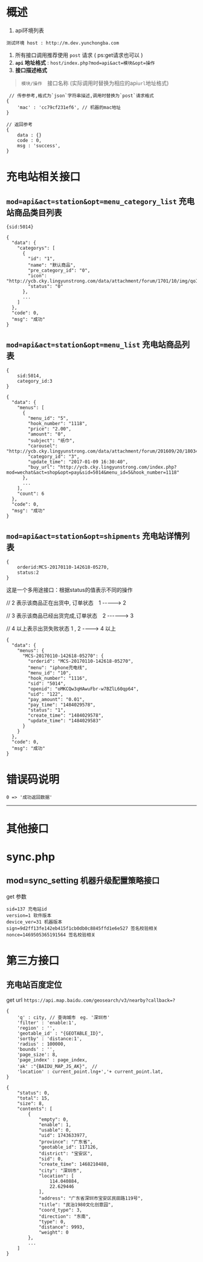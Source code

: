 概述
=====================

1. api环境列表
```
测试环境 host : http://m.dev.yunchongba.com
```
1. 所有接口调用推荐使用 `post` 请求 ( ps:get请求也可以 )
1. **`api` 地址格式** : `host/index.php?mod=api&act=模块&opt=操作`
1. **接口描述格式**
> `模块/操作`　接口名称 (实际调用时替换为相应的api`url`地址格式)
```
 // 传参参考,格式为`json`字符串描述,调用时替换为`post`请求格式
{
    'mac' : 'cc79cf231ef6', // 机器的mac地址
}
```
```
// 返回参考
{
    data : {}
    code : 0,
    msg : 'success',
}
```

# 充电站相关接口

## `mod=api&act=station&opt=menu_category_list` 充电站商品类目列表
```
{sid:5014}
```
```
{
  "data": {
    "categorys": [
      {
        "id": "1",
        "name": "默认商品",
        "pre_category_id": "0",
        "icon": "http://ycb.cky.lingyunstrong.com/data/attachment/forum/1701/10/img/qoI01484030440iDRW.png",
        "status": "0"
      },
      ...
    ]
  },
  "code": 0,
  "msg": "成功"
}
```

## `mod=api&act=station&opt=menu_list` 充电站商品列表
```
{
    sid:5014,
    category_id:3
}
```
```
{
  "data": {
    "menus": [
      {
        "menu_id": "5",
        "hook_number": "1118",
        "price": "2.00",
        "amount": "0",
        "subject": "纸巾",
        "carousel": "http://ycb.cky.lingyunstrong.com/data/attachment/forum/201609/20/180344ji2xsxfzys81p3ip.jpg",
        "category_id": "3",
        "update_time": "2017-01-09 16:30:40",
        "buy_url": "http://ycb.cky.lingyunstrong.com/index.php?mod=wechat&act=shop&opt=pay&sid=5014&menu_id=5&hook_number=1118"
      },
      ...
    ],
    "count": 6
  },
  "code": 0,
  "msg": "成功"
}

```

## `mod=api&act=station&opt=shipments` 充电站详情列表
```
{
    orderid:MCS-20170110-142618-05270,
    status:2
}
```
这是一个多用途接口：根据status的值表示不同的操作

// 2 表示该商品正在出货中, 订单状态　1 -----> 2

// 3 表示该商品已经出货完成,订单状态　2 ------> 3

// 4 以上表示出货失败状态    1 , 2 ----> 4 以上
```
{
  "data": {
    "menus": {
      "MCS-20170110-142618-05270": {
        "orderid": "MCS-20170110-142618-05270",
        "menu": "iphone充电线",
        "menu_id": "10",
        "hook_number": "1116",
        "sid": "5014",
        "openid": "oMKCQw3qHAwuFbr-w7BZlL60qp64",
        "uid": "122",
        "pay_amount": "0.01",
        "pay_time": "1484029578",
        "status": "1",
        "create_time": "1484029578",
        "update_time": "1484029583"
      }
    }
  },
  "code": 0,
  "msg": "成功"
}

```

# 错误码说明

```
0 => '成功返回数据'
```


-----------------------------------------------

# 其他接口

# sync.php
## mod=sync_setting 机器升级配置策略接口
get 参数
```
sid=137 充电站id
version=1 软件版本
device_ver=31 机器版本
sign=9d2ff13fe142eb415f1cb0db0c8845ffd1e6e527 签名校验相关
nonce=1469505365191564 签名校验相关
```

# 第三方接口

## 充电站百度定位
get url `https://api.map.baidu.com/geosearch/v3/nearby?callback=?`
```
{
    'q' : city, // 查询城市　eg. '深圳市'
    'filter' : 'enable:1',
    'region' : '',
    'geotable_id' : "{GEOTABLE_ID}",
    'sortby' : 'distance:1',
    'radius' : 100000,
    'bounds' : '',
    'page_size': 8,
    'page_index' : page_index,
    'ak' :"{BAIDU_MAP_JS_AK}",　//
    'location' : current_point.lng+','+ current_point.lat,
}
```

```
{
    "status": 0,
    "total": 15,
    "size": 8,
    "contents": [
        {
            "empty": 0,
            "enable": 1,
            "usable": 0,
            "uid": 1743633977,
            "province": "广东省",
            "geotable_id": 117126,
            "district": "宝安区",
            "sid": 0,
            "create_time": 1468210488,
            "city": "深圳市",
            "location": [
                114.040884,
                22.629446
            ],
            "address": "广东省深圳市宝安区民田路119号",
            "title": "民治1980文化创意园",
            "coord_type": 3,
            "direction": "东南",
            "type": 0,
            "distance": 9993,
            "weight": 0
        },
        ...
    ]
}
```

